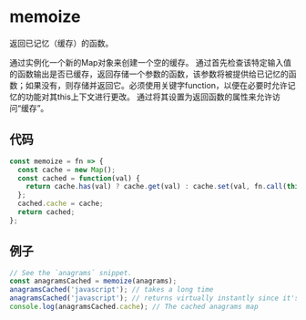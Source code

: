# memoize

返回已记忆（缓存）的函数。

通过实例化一个新的Map对象来创建一个空的缓存。
通过首先检查该特定输入值的函数输出是否已缓存，返回存储一个参数的函数，该参数将被提供给已记忆的函数；如果没有，则存储并返回它。必须使用关键字function，以便在必要时允许记忆的功能对其this上下文进行更改。
通过将其设置为返回函数的属性来允许访问“缓存”。

## 代码

```js
const memoize = fn => {
  const cache = new Map();
  const cached = function(val) {
    return cache.has(val) ? cache.get(val) : cache.set(val, fn.call(this, val)) && cache.get(val);
  };
  cached.cache = cache;
  return cached;
};
```

## 例子

```js
// See the `anagrams` snippet.
const anagramsCached = memoize(anagrams);
anagramsCached('javascript'); // takes a long time
anagramsCached('javascript'); // returns virtually instantly since it's now cached
console.log(anagramsCached.cache); // The cached anagrams map
```
